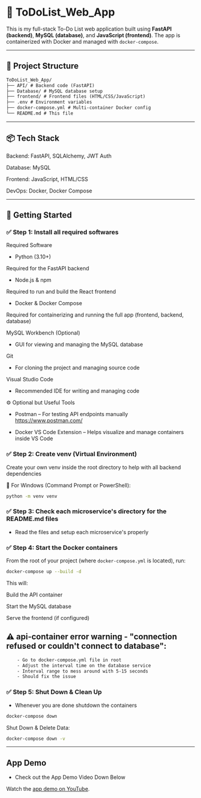 # 📝 ToDoList_Web_App

This is my full-stack To-Do List web application built using **FastAPI (backend)**, **MySQL (database)**, and **JavaScript (frontend)**. The app is containerized with Docker and managed with `docker-compose`.

---

## 📁 Project Structure
```txt
ToDoList_Web_App/
├── API/ # Backend code (FastAPI)
├── Database/ # MySQL database setup
├── frontend/ # Frontend files (HTML/CSS/JavaScript)
├── .env # Environment variables
├── docker-compose.yml # Multi-container Docker config
└── README.md # This file
```
---

## 📦 Tech Stack
Backend: FastAPI, SQLAlchemy, JWT Auth

Database: MySQL

Frontend: JavaScript, HTML/CSS

DevOps: Docker, Docker Compose

---

## 🚀 Getting Started

### ✅ Step 1: Install all required softwares

Required Software
- Python (3.10+)

Required for the FastAPI backend

- Node.js & npm

Required to run and build the React frontend

- Docker & Docker Compose

Required for containerizing and running the full app (frontend, backend, database)

MySQL Workbench (Optional)

- GUI for viewing and managing the MySQL database

Git

- For cloning the project and managing source code

Visual Studio Code

- Recommended IDE for writing and managing code

⚙️ Optional but Useful Tools
- Postman – For testing API endpoints manually
https://www.postman.com/

- Docker VS Code Extension – Helps visualize and manage containers inside VS Code

### ✅ Step 2: Create venv (Virtual Environment)

Create your own venv inside the root directory to help with all backend dependencies

🐍 For Windows (Command Prompt or PowerShell):

```bash
python -m venv venv
```

### ✅ Step 3: Check each microservice's directory for the README.md files

- Read the files and setup each microservice's properly

### ✅ Step 4: Start the Docker containers

From the root of your project (where `docker-compose.yml` is located), run:

```bash
docker-compose up --build -d
```
This will:

Build the API container

Start the MySQL database

Serve the frontend (if configured)

## ⚠️ api-container error warning - "connection refused or couldn't connect to database":
```txt
    - Go to docker-compose.yml file in root 
    - Adjust the interval time on the database service
    - Interval range to mess around with 5-15 seconds
    - Should fix the issue
```
### ✅ Step 5: Shut Down & Clean Up

- Whenever you are done shutdown the containers

```bash
docker-compose down
```

Shut Down & Delete Data:
```bash
docker-compose down -v
```

---

## App Demo 

- Check out the App Demo Video Down Below

Watch the [app demo on YouTube](https://youtu.be/yWa3-FHXZug).


